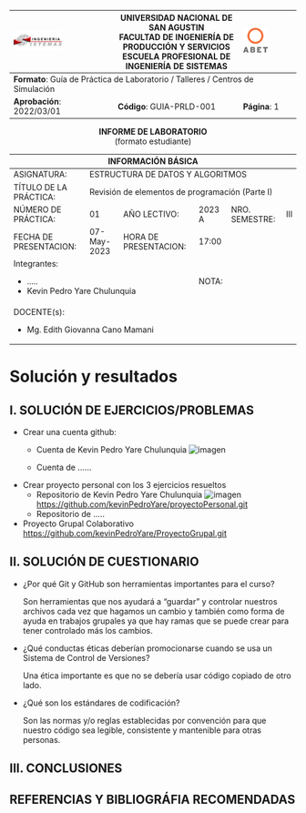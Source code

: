 <div align="center">
<table>
    <theader>
        <tr>
            <td><img src="https://github.com/rescobedoq/pw2/blob/main/epis.png?raw=true" alt="EPIS" style="width:50%; height:auto"/></td>
            <th>
                <span style="font-weight:bold;">UNIVERSIDAD NACIONAL DE SAN AGUSTIN</span><br />
                <span style="font-weight:bold;">FACULTAD DE INGENIERÍA DE PRODUCCIÓN Y SERVICIOS</span><br />
                <span style="font-weight:bold;">ESCUELA PROFESIONAL DE INGENIERÍA DE SISTEMAS</span>
            </th>
            <td><img src="https://github.com/rescobedoq/pw2/blob/main/abet.png?raw=true" alt="ABET" style="width:50%; height:auto"/></td>
        </tr>
    </theader>
    <tbody>
        <tr><td colspan="3"><span style="font-weight:bold;">Formato</span>: Guía de Práctica de Laboratorio / Talleres / Centros de Simulación</td></tr>
        <tr><td><span style="font-weight:bold;">Aprobación</span>:  2022/03/01</td><td><span style="font-weight:bold;">Código</span>: GUIA-PRLD-001</td><td><span style="font-weight:bold;">Página</span>: 1</td></tr>
    </tbody>
</table>
</div>

<div align="center">
<span style="font-weight:bold;">INFORME DE LABORATORIO</span><br />
<span>(formato estudiante)</span>
</div>


<table>
<theader>
<tr><th colspan="6">INFORMACIÓN BÁSICA</th></tr>
</theader>
<tbody>
<tr><td>ASIGNATURA:</td><td colspan="5">ESTRUCTURA DE DATOS Y ALGORITMOS</td></tr>
<tr><td>TÍTULO DE LA PRÁCTICA:</td><td colspan="5">Revisión de elementos de programación (Parte I)</td></tr>
<tr>
<td>NÚMERO DE PRÁCTICA:</td><td>01</td><td>AÑO LECTIVO:</td><td>2023 A</td><td>NRO. SEMESTRE:</td><td>III</td>
</tr>
<tr>
<td>FECHA DE PRESENTACION:</td><td>07-May-2023</td><td>HORA DE PRESENTACION:</td><td colspan="3">17:00</td>
</tr>
<tr><td colspan="3">Integrantes:
<ul>
<li>.....</li>
<li>Kevin Pedro Yare Chulunquia</li>
    
</ul>
</td>
<td>NOTA:</td><td colspan="2"></td>
</tr>
<tr><td colspan="6">DOCENTE(s):
<ul>
<li>Mg. Edith Giovanna Cano Mamani</li>
</ul>
</td>
</<tr>
</tdbody>
</table>


# Solución y resultados

## I.	SOLUCIÓN DE EJERCICIOS/PROBLEMAS

- Crear una cuenta github:
    - Cuenta de Kevin Pedro Yare Chulunquia
      ![imagen](https://user-images.githubusercontent.com/83080715/236685446-9ee57f7d-b8b8-4f79-a321-11e2001a43d2.png)
      
    - Cuenta de ......
- Crear proyecto personal con los 3 ejercicios resueltos
    - Repositorio de Kevin Pedro Yare Chulunquia
      ![imagen](https://user-images.githubusercontent.com/83080715/236685503-1ec2fa55-f19c-4205-872f-8f5e516d3d02.png)
      https://github.com/kevinPedroYare/proyectoPersonal.git
    - Repositorio de .....
- Proyecto Grupal Colaborativo
      https://github.com/kevinPedroYare/ProyectoGrupal.git

## II.	SOLUCIÓN DE CUESTIONARIO

- ¿Por qué Git y GitHub son herramientas importantes para el curso?

    Son herramientas que nos ayudará a “guardar” y controlar nuestros archivos cada vez que hagamos un cambio y también como forma de ayuda en trabajos           grupales ya que hay ramas que se puede crear para tener controlado más los cambios.
    
- ¿Qué conductas éticas deberían promocionarse cuando se usa un Sistema de Control de Versiones? 

    Una ética importante es que no se debería usar código copiado de otro lado.
    
- ¿Qué son los estándares de codificación?

    Son las normas y/o reglas establecidas por convención para que nuestro código sea legible, consistente y mantenible para otras personas. 


## III.	CONCLUSIONES



## REFERENCIAS Y BIBLIOGRÁFIA RECOMENDADAS
